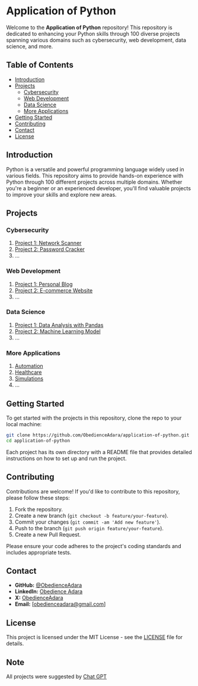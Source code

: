 # Application of Python

Welcome to the **Application of Python** repository! This repository is dedicated to enhancing your Python skills through 100 diverse projects spanning various domains such as cybersecurity, web development, data science, and more.

## Table of Contents

- [Introduction](#introduction)
- [Projects](#projects)
  - [Cybersecurity](#cybersecurity)
  - [Web Development](#web-development)
  - [Data Science](#data-science)
  - [More Applications](#more-applications)
- [Getting Started](#getting-started)
- [Contributing](#contributing)
- [Contact](#contact)
- [License](#license)

## Introduction

Python is a versatile and powerful programming language widely used in various fields. This repository aims to provide hands-on experience with Python through 100 different projects across multiple domains. Whether you're a beginner or an experienced developer, you'll find valuable projects to improve your skills and explore new areas.

## Projects

### Cybersecurity

1. [Project 1: Network Scanner](projects/cybersecurity/network_scanner)
2. [Project 2: Password Cracker](projects/cybersecurity/password_cracker)
3. ...

### Web Development

1. [Project 1: Personal Blog](projects/web_development/personal_blog)
2. [Project 2: E-commerce Website](projects/web_development/ecommerce_website)
3. ...

### Data Science

1. [Project 1: Data Analysis with Pandas](projects/data_science/data_analysis_pandas)
2. [Project 2: Machine Learning Model](projects/data_science/machine_learning_model)
3. ...

### More Applications

1. [Automation](projects/automation)
2. [Healthcare](healthcare)
3. [Simulations](simulations)
4. ...

## Getting Started

To get started with the projects in this repository, clone the repo to your local machine:

```bash
git clone https://github.com/ObedienceAdara/application-of-python.git
cd application-of-python
```

Each project has its own directory with a README file that provides detailed instructions on how to set up and run the project.

## Contributing

Contributions are welcome! If you'd like to contribute to this repository, please follow these steps:

1. Fork the repository.
2. Create a new branch (`git checkout -b feature/your-feature`).
3. Commit your changes (`git commit -am 'Add new feature'`).
4. Push to the branch (`git push origin feature/your-feature`).
5. Create a new Pull Request.

Please ensure your code adheres to the project's coding standards and includes appropriate tests.

## Contact

- **GitHub:** [@ObedienceAdara](https://github.com/ObedienceAdara)
- **LinkedIn:** [Obedience Adara](https://www.linkedin.com/in/obedience-adara-5832062b2/)
- **X:** [ObedienceAdara](https://x.com/ObedienceAdara/) 
- **Email:** [obedienceadara@gmail.com]

## License

This project is licensed under the MIT License - see the [LICENSE](LICENSE) file for details.

## Note

All projects were suggested by [Chat GPT](https://www.chat.openai.com)
